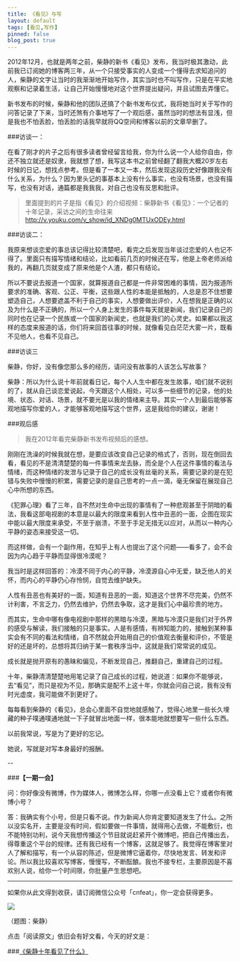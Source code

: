```yaml
---
title: 《看见》与写
layout: default
tags: [看见,写作]
pinned: false
blog_post: true
---
```



2012年12月，也就是两年之前，柴静的新书《看见》发布，我当时极其激动，此前我已订阅她的博客两三年，从一个只接受事实的人变成一个懂得去求知追问的人，柴静的文字让当时的我渐渐地开始写作，其实当时也不叫写作，只是在平实地观察和记录着生活，让自己开始慢慢地对这个世界提出疑问，并且试图去弄懂它。

新书发布的时候，柴静和他的团队还搞了个新书发布仪式，我将她当时关于写作的问答记录了下来，当时还煞有介事地写了一个观后感，虽然当时的想法有显浅，但是我也不怕丢脸，怕丢脸的话我早就将QQ空间和博客以前的文章早删了。

###访谈一：

在看了刚才的片子之后有很多读者曾经留言给我，你为什么说一个人给你自由，你还不独立就还是奴隶，我就想了想，我写这本书之前曾经翻了翻我大概20岁左右时候的日记，想找点参考。但是看了一本又一本，然后发现这段历史好像跟我没有什么关系，为什么？因为里头记的事基本上没有什么事实，也没有场景，也没有描写，也没有对话，通篇都是我我我，对自己也没有反思和批评。

>里面提到的片子是指《看见》的介绍视频：柴静新书《看见》：一个记者的十年记录，采访之间的生命往来
>http://v.youku.com/v_show/id_XNDg0MTUxODEy.html

###访谈二：
 
我原来想谈恋爱的事总该记得比较清楚吧，看完之后发现当年谈过恋爱的人也记不得了。里面只有描写情绪和结论，比如看前几页的时候还在写，他是上帝老师派给我的，再翻几页就变成了原来他是个人渣，都只有结论。
 
所以不要说去报道一个国家，就算报道自己都是一件非常困难的事情，因为报道所要求的准确、客观、公正、平衡，这些跟人性的本能是抵触的，人总是忍不住想要塑造自己，人想要遮盖不利于自己的事实，人想要做出评价，人在想我是正确的以及为什么是不正确的，所以一个人身上发生的事件每天就是新闻，我们记录自己的同时也在记录一个民族或一个国家的新闻史，也就是我们的心灵史。如果都以我这样的态度来报道的话，你们将来回首往事的时候，就像看见白茫茫大雾一片，既看不见他人，也看不见自己。

###访谈三
 
柴静，你好，没有像您那么多的经历，请问没有故事的人该怎么写故事？
 
柴静：所以为什么说十年前就看日记，每个人人生中都在发生故事，咱们就不说别的了，就从自己谈恋爱说起，今天跟这个人相处，可以多一些细节的记录，他的处境、状态、对话、场景，就不要光是以我的情绪来主导。其实一个人到最后能够客观地描写你爱的人，才能够客观地描写这个世界，这是我给你的建议，谢谢！

###观后感

>我在2012年看完柴静新书发布视频后的感想。


刚刚在洗澡的时候我就在想，是要应该改变自己记录的格式了，否则，现在倒回去看，看见的不是清清楚楚的每一件事情来龙去脉，而全是个人在这件事情的看法与情绪，而这种情绪的发泄与记录于自己的成长没有丝毫的关系，需要记录的是在犯错与失败中慢慢的积累，需要记录的是自己思考的一点一滴，毫无保留在展现自己心中所想的东西。
 
《犯罪心理》看了三年，自不然对生命中出现的事情有了一种悲观甚至于阴暗的看法，我看这部电视剧的本意是以最大的限度来看到人性中丑恶的一面，企图在现实中能以最大限度来承受，不至于崩溃，不至于手足无措无以应对，从而以一种内心平静的姿态来接受这一切。
 
而这样做，会有一个副作用，在知乎上有人也提出了这个问题——看多了，会不会因为内心趋于平静而显得很冷漠呢？
 
我当时是这样回答的：冷漠不同于内心的平静，冷漠源自心中无爱，缺乏他人的关怀，而内心的平静仍心存怜悯，自觉去维护缺失。
 
人性有丑恶也有美好的一面，知道有丑恶的一面，知道这个世界不尽完美，仍然不计利害，不言乏力，仍然去维护，仍然去争取，这才是我们心中最珍贵的地方。
 
而其实，生命中哪有像电视剧中那样的黑暗与冷漠，黑暗与冷漠只是我们对于外界的感受与解读，我们接触的只是事实。人是有感情，有辨知能力的，接触到某种事实会有不同的看法和情绪，自不然就会开始用自己的价值观去衡量和评价，不管是好的还是坏的，总想将其归纳于某一套秩序当中，这就是我们常常说的成见。
 
成长就是抛开原有的愚昧和偏见，不断发现自己，推翻自己，重建自己的过程。
 
十年，柴静清清楚楚地用笔记录了自己成长的过程，她说道：如果你不能够说，去“看见”，而只是视为不见，那确实是配不上这十年，你就会问自己说，我有没有时光虚度，我可能做不到更好了。
 
每每看到柴静的《看见》，总会心里面不自觉地就感触了，觉得心地里一些长久埋藏的种子噗通噗通地就一下子就冒出地面一样，很本能地就想要写一些什么东西。
 
以前我常说，写是为了更好的忘记。
 
她说，写就是对写本身最好的报酬。


--

###**【一期一会】**

问：你好像没有微博，作为媒体人，微博怎么样，你哪一点没看上它？或者你有微博小号？

答：我确实有个小号，但是只看不说。作为新闻人你肯定要知道发生了什么。之所以没实名开，主要是没有时间，假如要做一件事情，就得用心去做，不能敷衍，也不能特别功利，说今天我想传播这个节目就说赶紧开个微博吧，把自己传播出去，得尊重这个平台的规律。还有我已经有一个博客，这就足够了。我觉得在博客里对人了解和描写，有一个从容的陈述，但是微博它逼着你，尽快地发言、转发和评论。所以我比较喜欢写博客，慢慢写，不断酝酿。我也不接专栏，主要原因是不喜欢别人说，给你一个时间限，你批量产生思想吧。


----

如果你从此文得到收获，请订阅微信公众号「cnfeat」，你一定会获得更多。

![](http://cnfeat.qiniudn.com/signitrue-2014-11-15.jpg)

（题图：柴静）

点击「阅读原文」依旧会有好文看，今天的好文是：

###[《柴静十年看见了什么》](http://blog.sina.com.cn/s/blog_67feeb490102e8hh.html)
